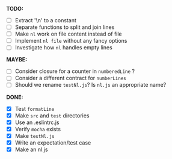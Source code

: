 **TODO:**

- [ ] Extract '\n' to a constant
- [ ] Separate functions to split and join lines
- [ ] Make `nl` work on file content instead of file
- [ ] Implement `nl file` without any fancy options
- [ ] Investigate how `nl` handles empty lines

**MAYBE:**

- [ ] Consider closure for a counter in `numberedLine` ?
- [ ] Consider a different contract for `numberLines`
- [ ] Should we rename `testNl.js`? Is `nl.js` an appropriate name?

**DONE:**

- [x] Test `formatLine`
- [x] Make `src` and `test` directories
- [x] Use an .eslintrc.js
- [x] Verify `mocha` exists
- [x] Make `testNl.js`
- [x] Write an expectation/test case
- [x] Make an nl.js
